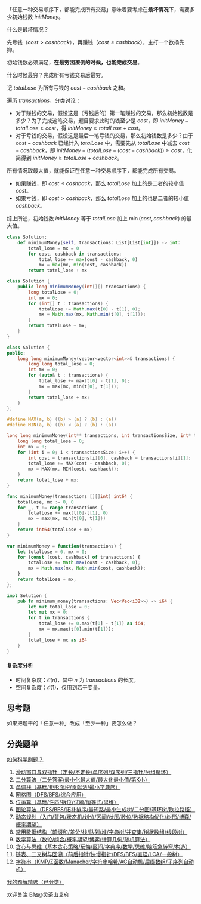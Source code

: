 「任意一种交易顺序下，都能完成所有交易」意味着要考虑在**最坏情况**下，需要多少初始钱数 $\textit{initMoney}$。

什么是最坏情况？

先亏钱（$\textit{cost}>\textit{cashback}$），再赚钱（$\textit{cost}\le\textit{cashback}$），主打一个欲扬先抑。

初始钱数必须满足，**在最穷困潦倒的时候，也能完成交易**。

什么时候最穷？完成所有亏钱交易后最穷。

记 $\textit{totalLose}$ 为所有亏钱的 $\textit{cost}-\textit{cashback}$ 之和。

遍历 $\textit{transactions}$，分类讨论：

- 对于赚钱的交易，假设这是（亏钱后的）第一笔赚钱的交易，那么初始钱数是多少？为了完成这笔交易，题目要求此时的钱至少是 $\textit{cost}$，即 $\textit{initMoney} - \textit{totalLose} \ge \textit{cost}$，得 $\textit{initMoney}\ge \textit{totalLose}+\textit{cost}$。
- 对于亏钱的交易，假设这是最后一笔亏钱的交易，那么初始钱数是多少？由于 $\textit{cost}-\textit{cashback}$ 已经计入 $\textit{totalLose}$ 中，需要先从 $\textit{totalLose}$ 中减去 $\textit{cost}-\textit{cashback}$，即 $\textit{initMoney} - (\textit{totalLose}-(\textit{cost}-\textit{cashback})) \ge \textit{cost}$，化简得到 $\textit{initMoney}\ge \textit{totalLose}+\textit{cashback}$。

所有情况取最大值，就能保证在任意一种交易顺序下，都能完成所有交易。

- 如果赚钱，即 $\textit{cost}\le\textit{cashback}$，那么 $\textit{totalLose}$ 加上的是二者的较小值 $\textit{cost}$。
- 如果亏钱，即 $\textit{cost}>\textit{cashback}$，那么 $\textit{totalLose}$ 加上的也是二者的较小值 $\textit{cashback}$。

综上所述，初始钱数 $\textit{initMoney}$ 等于 $\textit{totalLose}$ 加上 $\min(\textit{cost},\textit{cashback})$ 的最大值。

```py [sol-Python3]
class Solution:
    def minimumMoney(self, transactions: List[List[int]]) -> int:
        total_lose = mx = 0
        for cost, cashback in transactions:
            total_lose += max(cost - cashback, 0)
            mx = max(mx, min(cost, cashback))
        return total_lose + mx
```

```java [sol-Java]
class Solution {
    public long minimumMoney(int[][] transactions) {
        long totalLose = 0;
        int mx = 0;
        for (int[] t : transactions) {
            totalLose += Math.max(t[0] - t[1], 0);
            mx = Math.max(mx, Math.min(t[0], t[1]));
        }
        return totalLose + mx;
    }
}
```

```cpp [sol-C++]
class Solution {
public:
    long long minimumMoney(vector<vector<int>>& transactions) {
        long long total_lose = 0;
        int mx = 0;
        for (auto& t : transactions) {
            total_lose += max(t[0] - t[1], 0);
            mx = max(mx, min(t[0], t[1]));
        }
        return total_lose + mx;
    }
};
```

```c [sol-C]
#define MAX(a, b) ((b) > (a) ? (b) : (a))
#define MIN(a, b) ((b) < (a) ? (b) : (a))

long long minimumMoney(int** transactions, int transactionsSize, int* transactionsColSize) {
    long long total_lose = 0;
    int mx = 0;
    for (int i = 0; i < transactionsSize; i++) {
        int cost = transactions[i][0], cashback = transactions[i][1];
        total_lose += MAX(cost - cashback, 0);
        mx = MAX(mx, MIN(cost, cashback));
    }
    return total_lose + mx;
}
```

```go [sol-Go]
func minimumMoney(transactions [][]int) int64 {
	totalLose, mx := 0, 0
	for _, t := range transactions {
		totalLose += max(t[0]-t[1], 0)
		mx = max(mx, min(t[0], t[1]))
	}
	return int64(totalLose + mx)
}
```

```js [sol-JavaScript]
var minimumMoney = function(transactions) {
    let totalLose = 0, mx = 0;
    for (const [cost, cashback] of transactions) {
        totalLose += Math.max(cost - cashback, 0);
        mx = Math.max(mx, Math.min(cost, cashback));
    }
    return totalLose + mx;
};
```

```rust [sol-Rust]
impl Solution {
    pub fn minimum_money(transactions: Vec<Vec<i32>>) -> i64 {
        let mut total_lose = 0;
        let mut mx = 0;
        for t in transactions {
            total_lose += 0.max(t[0] - t[1]) as i64;
            mx = mx.max(t[0].min(t[1]));
        }
        total_lose + mx as i64
    }
}
```

#### 复杂度分析

- 时间复杂度：$\mathcal{O}(n)$，其中 $n$ 为 $\textit{transactions}$ 的长度。
- 空间复杂度：$\mathcal{O}(1)$，仅用到若干变量。

## 思考题

如果把题干的「任意一种」改成「至少一种」要怎么做？

## 分类题单

[如何科学刷题？](https://leetcode.cn/circle/discuss/RvFUtj/)

1. [滑动窗口与双指针（定长/不定长/单序列/双序列/三指针/分组循环）](https://leetcode.cn/circle/discuss/0viNMK/)
2. [二分算法（二分答案/最小化最大值/最大化最小值/第K小）](https://leetcode.cn/circle/discuss/SqopEo/)
3. [单调栈（基础/矩形面积/贡献法/最小字典序）](https://leetcode.cn/circle/discuss/9oZFK9/)
4. [网格图（DFS/BFS/综合应用）](https://leetcode.cn/circle/discuss/YiXPXW/)
5. [位运算（基础/性质/拆位/试填/恒等式/思维）](https://leetcode.cn/circle/discuss/dHn9Vk/)
6. [图论算法（DFS/BFS/拓扑排序/最短路/最小生成树/二分图/基环树/欧拉路径）](https://leetcode.cn/circle/discuss/01LUak/)
7. [动态规划（入门/背包/状态机/划分/区间/状压/数位/数据结构优化/树形/博弈/概率期望）](https://leetcode.cn/circle/discuss/tXLS3i/)
8. [常用数据结构（前缀和/差分/栈/队列/堆/字典树/并查集/树状数组/线段树）](https://leetcode.cn/circle/discuss/mOr1u6/)
9. [数学算法（数论/组合/概率期望/博弈/计算几何/随机算法）](https://leetcode.cn/circle/discuss/IYT3ss/)
10. [贪心与思维（基本贪心策略/反悔/区间/字典序/数学/思维/脑筋急转弯/构造）](https://leetcode.cn/circle/discuss/g6KTKL/)
11. [链表、二叉树与回溯（前后指针/快慢指针/DFS/BFS/直径/LCA/一般树）](https://leetcode.cn/circle/discuss/K0n2gO/)
12. [字符串（KMP/Z函数/Manacher/字符串哈希/AC自动机/后缀数组/子序列自动机）](https://leetcode.cn/circle/discuss/SJFwQI/)

[我的题解精选（已分类）](https://github.com/EndlessCheng/codeforces-go/blob/master/leetcode/SOLUTIONS.md)

欢迎关注 [B站@灵茶山艾府](https://space.bilibili.com/206214)
